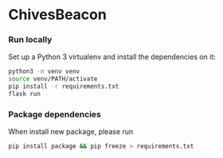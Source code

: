 # ChivesBeacon

### Run locally

Set up a Python 3 virtualenv and install the dependencies on it:

```bash
python3 -m venv venv
source venv/PATH/activate
pip install -r requirements.txt
flask run
```

### Package dependencies

When install new package, please run 

```bash
pip install package && pip freeze > requirements.txt
```